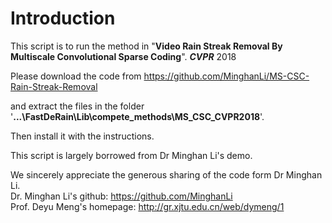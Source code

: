 # Introduction
This script is to run the method in "**Video Rain Streak Removal By Multiscale Convolutional Sparse Coding**". ***CVPR*** 2018

Please download the code from    https://github.com/MinghanLi/MS-CSC-Rain-Streak-Removal

and extract the files in the folder  '**...\FastDeRain\Lib\compete_methods\MS_CSC_CVPR2018**'.

Then install it with the instructions.

This script is largely borrowed from Dr Minghan Li's demo.

We sincerely appreciate the generous sharing of the code form Dr Minghan Li.\
Dr. Minghan Li's github:      https://github.com/MinghanLi \
Prof. Deyu Meng's homepage:   http://gr.xjtu.edu.cn/web/dymeng/1
